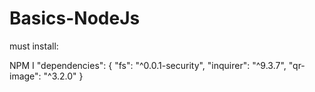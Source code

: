 # Basics-NodeJs

must install: 

NPM I  "dependencies": {
        "fs": "^0.0.1-security",
        "inquirer": "^9.3.7",
        "qr-image": "^3.2.0"
      }
